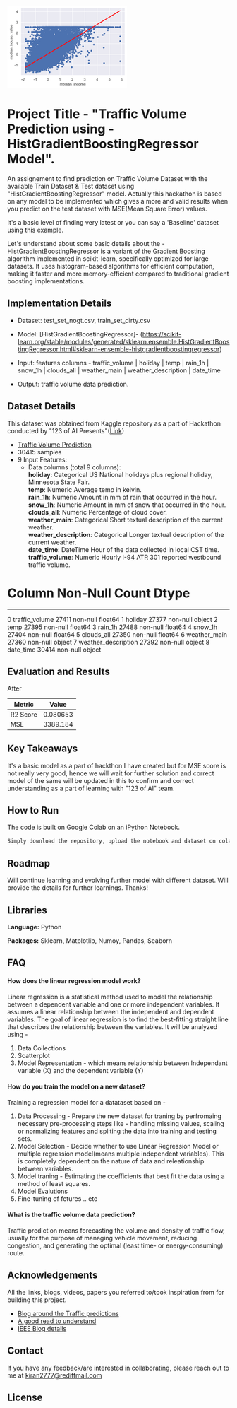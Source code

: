 
![Logo](https://github.com/kiranjorwekar/Linear-Regression-using-California-Dataset/blob/main/Linear_Regression_using_CalHousingData.jpg)


# Project Title - "Traffic Volume Prediction using - HistGradientBoostingRegressor Model".

An assignement to find prediction on Traffic Volume Dataset with the available Train Dataset & Test dataset using "HistGradientBoostingRegressor" model. Actually this hackathon is based on any model to be implemented which gives a more and valid results when you predict on the test dataset with MSE(Mean Square Error) values.

It's a basic level of finding very latest or you can say a 'Baseline' dataset using this example.

Let's understand about some basic details about the - HistGradientBoostingRegressor is a variant of the Gradient Boosting algorithm implemented in scikit-learn, specifically optimized for large datasets. It uses histogram-based algorithms for efficient computation, making it faster and more memory-efficient compared to traditional gradient boosting implementations.


## Implementation Details

- Dataset: test_set_nogt.csv, train_set_dirty.csv
- Model: [HistGradientBoostingRegressor]- (https://scikit-learn.org/stable/modules/generated/sklearn.ensemble.HistGradientBoostingRegressor.html#sklearn-ensemble-histgradientboostingregressor)
- Input: features columns - traffic_volume | holiday |	temp | rain_1h | snow_1h | clouds_all | weather_main | weather_description | date_time

- Output: traffic volume data prediction.

## Dataset Details

This dataset was obtained from Kaggle repository as a part of Hackathon conducted by "123 of AI Presents"([Link](https://www.kaggle.com/competitions/123ofai-predict-the-traffic-volume))


- [Traffic Volume Prediction](https://scikit-learn.org/stable/modules/generated/sklearn.ensemble.HistGradientBoostingRegressor.html#sklearn-ensemble-histgradientboostingregressor)
- 30415 samples
- 9 Input Features: 
    - Data columns (total 9 columns):  
	**holiday**: Categorical US National holidays plus regional holiday, Minnesota State Fair.  
	**temp**: Numeric Average temp in kelvin.   
	**rain_1h**: Numeric Amount in mm of rain that occurred in the hour.  
	**snow_1h**: Numeric Amount in mm of snow that occurred in the hour.    
	**clouds_all**: Numeric Percentage of cloud cover.   
	**weather_main**: Categorical Short textual description of the current weather.  
	**weather_description**: Categorical Longer textual description of the current weather.  
	**date_time**: DateTime Hour of the data collected in local CST time.   
	**traffic_volume**: Numeric Hourly I-94 ATR 301 reported westbound traffic volume.   
	
 #   Column               Non-Null Count  Dtype  
---  ------               --------------  -----  
 0   traffic_volume       27411 non-null  float64
 1   holiday              27377 non-null  object 
 2   temp                 27395 non-null  float64
 3   rain_1h              27488 non-null  float64
 4   snow_1h              27404 non-null  float64
 5   clouds_all           27350 non-null  float64
 6   weather_main         27360 non-null  object 
 7   weather_description  27392 non-null  object 
 8   date_time            30414 non-null  object

## Evaluation and Results
After 

| Metric        | Value         |
| ------------- | ------------- |
| R2 Score      | 0.080653      |
| MSE           | 3389.184      |
 

## Key Takeaways

It's a basic model as a part of hackthon I have created but for MSE score is not really very good, hence we will wait for further solution and correct model of the same will be updated in this to confirm and correct understanding as a part of learning with "123 of AI" team.


## How to Run

The code is built on Google Colab on an iPython Notebook. 

```bash
Simply download the repository, upload the notebook and dataset on colab, and hit play!
```


## Roadmap

Will continue learning and evolving further model with different dataset. Will provide the details for further learnings. Thanks!


## Libraries 

**Language:** Python

**Packages:** Sklearn, Matplotlib, Numoy, Pandas, Seaborn


## FAQ

#### How does the linear regression model work?

Linear regression is a statistical method used to model the relationship between a dependent variable and one or more independent variables. It assumes a linear relationship between the independent and dependent variables. The goal of linear regression is to find the best-fitting straight line that describes the relationship between the variables.
It will be analyzed using - 
1. Data Collections
2. Scatterplot
3. Model Representation - which means relationship between Independant variable (X) and the dependent variable (Y)

#### How do you train the model on a new dataset?

Training a regression model for a datataset based on -
1. Data Processing - Prepare the new dataset for traning by perfromaing necessary pre-processing steps like -  handling missing values, scaling or normalizing features and spliting the data into training and testing sets.
2. Model Selection - Decide whether to use Linear Regression Model or multiple regression model(means multiple independent variables). This is completely dependent on the nature of data and releationship between variables.
3. Model traning - Estimating the coefficients that best fit the data using a method of least squares.
4. Model Evalutions
5. Fine-tuning of fetures .. etc 

#### What is the traffic volume data prediction?

Traffic prediction means forecasting the volume and density of traffic flow, usually for the purpose of managing vehicle movement, reducing congestion, and generating the optimal (least time- or energy-consuming) route.


## Acknowledgements

All the links, blogs, videos, papers you referred to/took inspiration from for building this project. 

 - [Blog around the Traffic predictions](https://www.altexsoft.com/blog/traffic-prediction/)
 - [A good read to understand](https://www.mdpi.com/2076-3417/14/6/2285)
 - [IEEE Blog details](https://ieeexplore.ieee.org/document/8853429)


## Contact

If you have any feedback/are interested in collaborating, please reach out to me at kiran2777@rediffmail.com


## License



